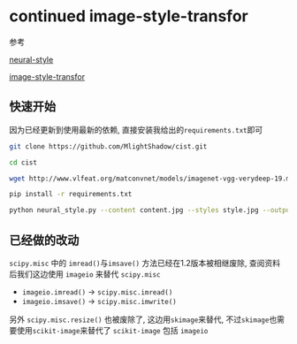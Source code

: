 # continued image-style-transfor

参考

[neural-style](https://github.com/anishathalye/neural-style)

[image-style-transfor](https://github.com/harry19902002/image-style-transfor)

## 快速开始

因为已经更新到使用最新的依赖, 直接安装我给出的`requirements.txt`即可

```bash
git clone https://github.com/MlightShadow/cist.git

cd cist

wget http://www.vlfeat.org/matconvnet/models/imagenet-vgg-verydeep-19.mat

pip install -r requirements.txt

python neural_style.py --content content.jpg --styles style.jpg --output output.jpg
```

## 已经做的改动

`scipy.misc` 中的 `imread()`与`imsave()` 方法已经在1.2版本被相继废除, 查阅资料后我们这边使用 `imageio` 来替代 `scipy.misc`

* `imageio.imread()` -> `scipy.misc.imread()`
* `imageio.imsave()` -> `scipy.misc.imwrite()`

另外 `scipy.misc.resize()` 也被废除了, 这边用`skimage`来替代, 不过`skimage`也需要使用`scikit-image`来替代了 `scikit-image` 包括 `imageio`
